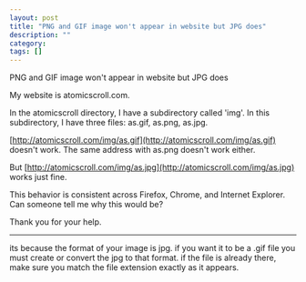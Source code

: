 ```yaml
---
layout: post
title: "PNG and GIF image won't appear in website but JPG does"
description: ""
category:
tags: []
---
```


PNG and GIF image won't appear in website but JPG does


My website is atomicscroll.com.

In the atomicscroll directory, I have a subdirectory called 'img'. In this subdirectory, I have three files: as.gif, as.png, as.jpg.

[http://atomicscroll.com/img/as.gif](http://atomicscroll.com/img/as.gif) doesn't work. The same address with as.png doesn't work either.

But [http://atomicscroll.com/img/as.jpg](http://atomicscroll.com/img/as.jpg) works just fine.

This behavior is consistent across Firefox, Chrome, and Internet Explorer. Can someone tell me why this would be?

Thank you for your help.


--------------------------------------- 
its because the format of your image is jpg. if you want it to be a .gif file you must create or convert the jpg to that format. if the file is already there, make sure you match the file extension exactly as it appears.


